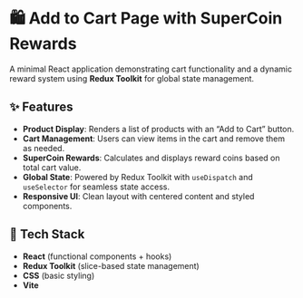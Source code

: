 # 🛍️ Add to Cart Page with SuperCoin Rewards

A minimal React application demonstrating cart functionality and a dynamic reward system using **Redux Toolkit** for global state management.

## ✨ Features

- **Product Display**: Renders a list of products with an “Add to Cart” button.
- **Cart Management**: Users can view items in the cart and remove them as needed.
- **SuperCoin Rewards**: Calculates and displays reward coins based on total cart value.
- **Global State**: Powered by Redux Toolkit with `useDispatch` and `useSelector` for seamless state access.
- **Responsive UI**: Clean layout with centered content and styled components.

## 🧠 Tech Stack

- **React** (functional components + hooks)
- **Redux Toolkit** (slice-based state management)
- **CSS** (basic styling)
- **Vite** 
